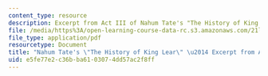 ```yaml
---
content_type: resource
description: Excerpt from Act III of Nahum Tate's "The History of King Lear."
file: /media/https%3A/open-learning-course-data-rc.s3.amazonaws.com/21l-016-learning-from-the-past-drama-science-performance-spring-2009/e5fe77e2c36bba6103074dd57ac2f8ff_MIT21L_016s09_read05_lear_tate.pdf
file_type: application/pdf
resourcetype: Document
title: "Nahum Tate's \"The History of King Lear\" \u2014 Excerpt from Act III "
uid: e5fe77e2-c36b-ba61-0307-4dd57ac2f8ff
---
```


